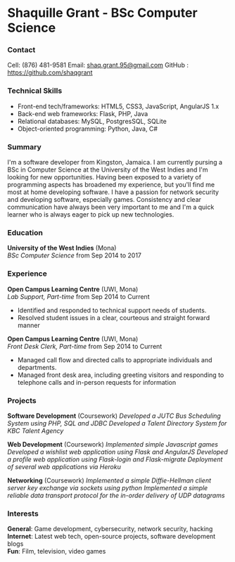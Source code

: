 # Shaquille Grant - BSc Computer Science

### Contact

Cell:  (876) 481-9581
Email: shaq.grant.95@gmail.com 
GitHub : https://github.com/shaqgrant 

### Technical Skills

* Front-end tech/frameworks: HTML5, CSS3, JavaScript, AngularJS 1.x
* Back-end web frameworks: Flask, PHP, Java
* Relational databases: MySQL, PostgresSQL, SQLite
* Object-oriented programming: Python, Java, C\#

### Summary

I'm a software developer from Kingston, Jamaica. I am currently pursing a BSc in Computer Science at the University of the West Indies and I'm looking for new opportunities. Having been exposed to a variety of programming aspects has broadened my experience, but you'll find me most at home developing software. I have a passion for network security and developing software, especially games. Consistency and clear communication have always been very important to me and I'm a quick learner who is always eager to pick up new technologies.

### Education

**University of the West Indies** (Mona)  
*BSc Computer Science* from Sep 2014 to 2017

### Experience

**Open Campus Learning Centre** (UWI, Mona)  
*Lab Support, Part-time* from Sep 2014 to Current

* Identified and responded to technical support needs of students.
* Resolved student issues in a clear, courteous and straight forward manner

**Open Campus Learning Centre** (UWI, Mona)  
*Front Desk Clerk, Part-time* from Sep 2014 to Current

* Managed call flow and directed calls to appropriate individuals and departments.
* Managed front desk area, including greeting visitors and responding to telephone calls and in-person requests for information

### Projects

**Software Development**                            (Coursework)
*Developed a JUTC Bus Scheduling System using PHP, SQL and JDBC*
*Developed a  Talent Directory System for KBC Talent Agency*

**Web Development**                                 (Coursework)
*Implemented simple Javascript games*
*Developed a wishlist web application using Flask and AngularJS*
*Developed a profile web application using Flask-login and Flask-migrate*
*Deployment of several web applications via Heroku*

**Networking**                                      (Coursework)
*Implemented a simple Diffie-Hellman client server key exchange via sockets using python*
*Implemented a simple reliable data transport protocol for the in-order delivery of UDP datagrams*


### Interests

**General**: Game development, cybersecurity, network security, hacking
**Internet**: Latest web tech, open-source projects, software development blogs  
**Fun**: Film, television, video games 
